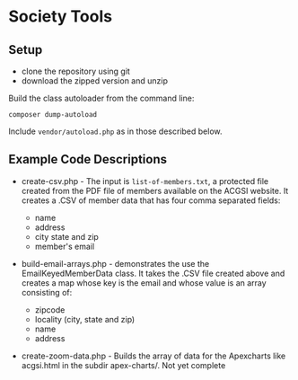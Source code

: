 # Society Tools

## Setup

  * clone the repository using git
  * download the zipped version and unzip

Build the class autoloader from the command line:

`composer dump-autoload`

Include `vendor/autoload.php` as in those described below.

## Example Code Descriptions

* create-csv.php - The input is `list-of-members.txt`, a protected file created from the PDF file of members available on the ACGSI website.
It creates a .CSV of member data that has four comma separated fields:
  
  * name
  * address
  * city state and zip
  * member's email

* build-email-arrays.php - demonstrates the use the EmailKeyedMemberData class. It takes the .CSV file created above and creates a map whose
key is the email and whose value is an array consisting of:
  * zipcode
  * locality (city, state and zip)
  * name 
  * address
 
* create-zoom-data.php - Builds the array of data for the Apexcharts like acgsi.html in the subdir apex-charts/. Not yet complete 
